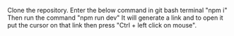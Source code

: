 Clone the repository.
Enter the below command in git bash terminal
  "npm i"
Then run the command "npm run dev"
It will generate a link and to open it put the cursor on that link then press "Ctrl + left click on mouse".

